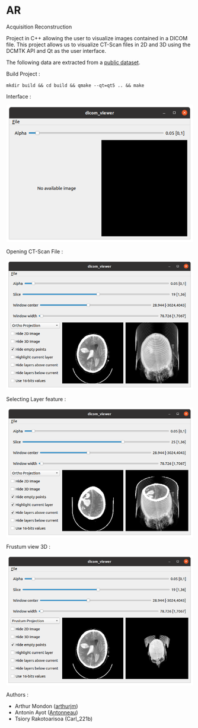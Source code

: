 # AR
Acquisition Reconstruction

Project in C++ allowing the user to visualize images contained in a DICOM file. This project allows us to visualize CT-Scan files in 2D and 3D using the DCMTK API and Qt as the user interface.

The following data are extracted from a [public dataset](http://headctstudy.qure.ai/dataset).

Build Project : 

```
mkdir build && cd build && qmake --qt=qt5 .. && make
```

Interface :

![](https://raw.githubusercontent.com/carl-221b/AR/main/screens/empty_window.png)


Opening CT-Scan File : 

![](https://raw.githubusercontent.com/carl-221b/AR/main/screens/default.png)

Selecting Layer feature :

![](https://raw.githubusercontent.com/carl-221b/AR/main/screens/hide_layer.png)

Frustum view 3D :

![](https://raw.githubusercontent.com/carl-221b/AR/main/screens/frustum_projection.png)


Authors : 
- Arthur Mondon ([arthurjm](https://github.com/arthurjm/))
- Antonin Ayot ([Antonneau](https://github.com/Antonneau))
- Tsiory Rakotoarisoa (Carl_221b)

